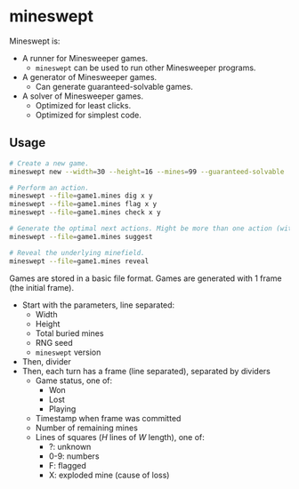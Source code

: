 # mineswept

Mineswept is:

- A runner for Minesweeper games.
  - `mineswept` can be used to run other Minesweeper programs.
- A generator of Minesweeper games.
  - Can generate guaranteed-solvable games.
- A solver of Minesweeper games.
  - Optimized for least clicks.
  - Optimized for simplest code.

## Usage

```sh
# Create a new game.
mineswept new --width=30 --height=16 --mines=99 --guaranteed-solvable

# Perform an action.
mineswept --file=game1.mines dig x y
mineswept --file=game1.mines flag x y
mineswept --file=game1.mines check x y

# Generate the optimal next actions. Might be more than one action (with odds) if guessing is required.
mineswept --file=game1.mines suggest

# Reveal the underlying minefield.
mineswept --file=game1.mines reveal
```

Games are stored in a basic file format. Games are generated with 1 frame (the initial frame).

- Start with the parameters, line separated:
  - Width
  - Height
  - Total buried mines
  - RNG seed
  - `mineswept` version
- Then, divider
- Then, each turn has a frame (line separated), separated by dividers
  - Game status, one of:
    - Won
    - Lost
    - Playing
  - Timestamp when frame was committed
  - Number of remaining mines
  - Lines of squares (_H_ lines of _W_ length), one of:
    - ?: unknown
    - 0-9: numbers
    - F: flagged
    - X: exploded mine (cause of loss)
